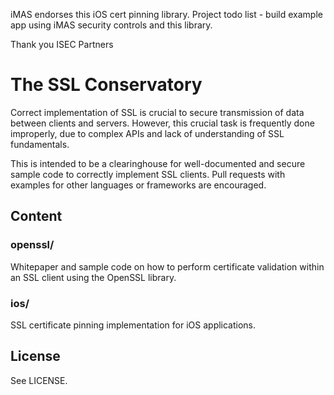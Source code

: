 iMAS endorses this iOS cert pinning library.  Project todo list - build example app using iMAS security controls and this library.

Thank you ISEC Partners


The SSL Conservatory
====================

Correct implementation of SSL is crucial to secure transmission of data
between clients and servers. However, this crucial task is frequently done
improperly, due to complex APIs and lack of understanding of SSL fundamentals.

This is intended to be a clearinghouse for well-documented and secure sample
code to correctly implement SSL clients. Pull requests with examples for
other languages or frameworks are encouraged.


Content
-------

### openssl/ 

Whitepaper and sample code on how to perform certificate validation within an
SSL client using the OpenSSL library.

### ios/ 
SSL certificate pinning implementation for iOS applications.


License
-------

See LICENSE.
